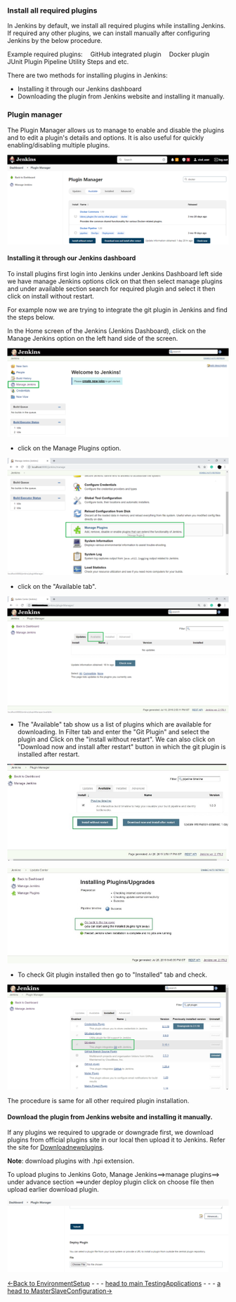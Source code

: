 ### Install all required plugins
  In Jenkins by default, we install all required plugins while installing Jenkins. If required any other plugins, we can install manually after configuring Jenkins by the below procedure. 

Example required plugins: 
 GitHub integrated plugin
 Docker plugin 
 JUnit Plugin 
Pipeline Utility Steps and etc.

There are two methods for installing plugins in Jenkins:

* Installing it through our Jenkins dashboard
* Downloading the plugin from Jenkins website and installing it
manually.

### Plugin manager
The Plugin Manager allows us to manage to enable and disable the plugins and to edit a plugin's details and options. It is also useful for quickly enabling/disabling multiple plugins. 

![](Images/pluginmanager.png)

#### Installing it through our Jenkins dashboard
To install plugins first login into Jenkins under Jenkins Dashboard left side we have manage Jenkins options click on that then select manage plugins and under available section search for required plugin and select it then click on install without restart.

For example now we are trying to integrate the git plugin in Jenkins and find the steps below.

In the Home screen of the Jenkins (Jenkins Dashboard), click on the Manage Jenkins option on the left hand side of the screen.

![JenkinsHome](Images/jenkins_home.png)

* click on the Manage Plugins option.

![JenkinsPlugins](Images/clickmanageplugins.png)

* click on the "Available tab".

![Jenkinsplugins](Images/availableplugin.png)

* The "Available" tab show us a list of plugins which are available for downloading. In Filter tab and enter the "Git Plugin" and select the plugin and Click on the "install without restart". 
We can also click on "Download now and install after restart" button in which the git plugin is installed after restart.

![Jenkinsrestsrt](Images/install%20without%20restart.jpg)


![InstallPage](Images/installingimage.jpg)

* To check Git plugin installed then go to "Installed" tab and check.

![InstallPage](Images/Gitplugin.png)

The procedure is same for all other required plugin installation.


#### Download the plugin from Jenkins website and installing it manually.

If any plugins we required to upgrade or downgrade first, we download plugins from official plugins site in our local then upload it to Jenkins. Refer the site for [Downloadnewplugins](https://updates.jenkins-ci.org/download/plugins/).

**Note**: download plugins with .hpi extension. 

To upload plugins to Jenkins Goto, Manage Jenkins==>manage plugins==> under advance section ==>under deploy plugin click on choose file then upload earlier download plugin.

![deployimage](Images/deployplugin.png)


[<-Back to EnvironmentSetup](./EnvironmentSetup.md) - - - [head to main TestingApplications](../../../TestingApplications.md) - - - [a head to MasterSlaveConfiguration->](./MasterSlaveConfiguration.md)